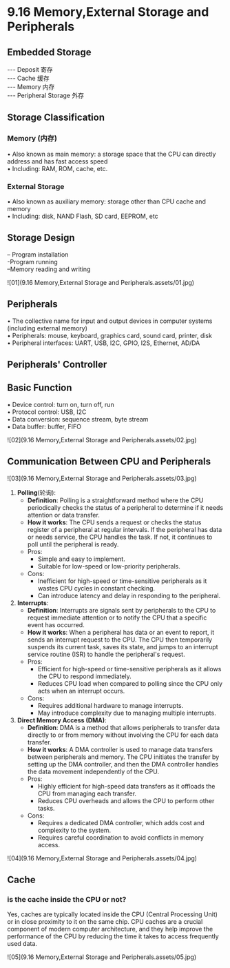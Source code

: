 # 9.16 Memory,External Storage and Peripherals



## Embedded Storage

--- Deposit 寄存  
--- Cache 缓存  
--- Memory 内存  
--- Peripheral Storage 外存  

## Storage Classification

### Memory (内存)

• Also known as main memory: a storage space that the CPU can directly address and has fast access speed  
• Including: RAM, ROM, cache, etc.

### External Storage

• Also known as auxiliary memory: storage other than CPU cache and memory  
• Including: disk, NAND Flash, SD card, EEPROM, etc  

## Storage Design

– Program installation  
-Program running  
–Memory reading and writing  

![01](9.16 Memory,External Storage and Peripherals.assets/01.jpg)

## Peripherals

• The collective name for input and output devices in computer systems (including external memory)  
• Peripherals: mouse, keyboard, graphics card, sound card, printer, disk  
• Peripheral interfaces: UART, USB, I2C, GPIO, I2S, Ethernet, AD/DA    

## Peripherals' Controller

## Basic Function

• Device control: turn on, turn off, run  
• Protocol control: USB, I2C  
• Data conversion: sequence stream, byte stream  
• Data buffer: buffer, FIFO  

![02](9.16 Memory,External Storage and Peripherals.assets/02.jpg)

## Communication Between CPU and Peripherals

![03](9.16 Memory,External Storage and Peripherals.assets/03.jpg)

1. **Polling**(轮询):
   - **Definition**: Polling is a straightforward method where the CPU periodically checks the status of a peripheral to determine if it needs attention or data transfer.
   - **How it works**: The CPU sends a request or checks the status register of a peripheral at regular intervals. If the peripheral has data or needs service, the CPU handles the task. If not, it continues to poll until the peripheral is ready.
   - Pros:
     - Simple and easy to implement.
     - Suitable for low-speed or low-priority peripherals.
   - Cons:
     - Inefficient for high-speed or time-sensitive peripherals as it wastes CPU cycles in constant checking.
     - Can introduce latency and delay in responding to the peripheral.
2. **Interrupts**:
   - **Definition**: Interrupts are signals sent by peripherals to the CPU to request immediate attention or to notify the CPU that a specific event has occurred.
   - **How it works**: When a peripheral has data or an event to report, it sends an interrupt request to the CPU. The CPU then temporarily suspends its current task, saves its state, and jumps to an interrupt service routine (ISR) to handle the peripheral's request.
   - Pros:
     - Efficient for high-speed or time-sensitive peripherals as it allows the CPU to respond immediately.
     - Reduces CPU load when compared to polling since the CPU only acts when an interrupt occurs.
   - Cons:
     - Requires additional hardware to manage interrupts.
     - May introduce complexity due to managing multiple interrupts.
3. **Direct Memory Access (DMA)**:
   - **Definition**: DMA is a method that allows peripherals to transfer data directly to or from memory without involving the CPU for each data transfer.
   - **How it works**: A DMA controller is used to manage data transfers between peripherals and memory. The CPU initiates the transfer by setting up the DMA controller, and then the DMA controller handles the data movement independently of the CPU.
   - Pros:
     - Highly efficient for high-speed data transfers as it offloads the CPU from managing each transfer.
     - Reduces CPU overheads and allows the CPU to perform other tasks.
   - Cons:
     - Requires a dedicated DMA controller, which adds cost and complexity to the system.
     - Requires careful coordination to avoid conflicts in memory access.

![04](9.16 Memory,External Storage and Peripherals.assets/04.jpg)

## Cache

### is the cache inside the CPU or not?

Yes, caches are typically located inside the CPU (Central Processing Unit) or in close proximity to it on the same chip. CPU caches are a crucial component of modern computer architecture, and they help improve the performance of the CPU by reducing the time it takes to access frequently used data.

![05](9.16 Memory,External Storage and Peripherals.assets/05.jpg)
